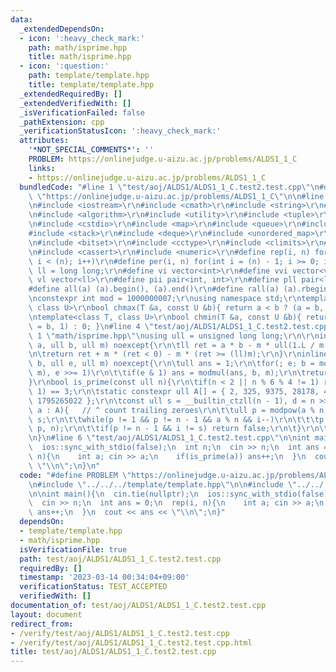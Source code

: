 ```yaml
---
data:
  _extendedDependsOn:
  - icon: ':heavy_check_mark:'
    path: math/isprime.hpp
    title: math/isprime.hpp
  - icon: ':question:'
    path: template/template.hpp
    title: template/template.hpp
  _extendedRequiredBy: []
  _extendedVerifiedWith: []
  _isVerificationFailed: false
  _pathExtension: cpp
  _verificationStatusIcon: ':heavy_check_mark:'
  attributes:
    '*NOT_SPECIAL_COMMENTS*': ''
    PROBLEM: https://onlinejudge.u-aizu.ac.jp/problems/ALDS1_1_C
    links:
    - https://onlinejudge.u-aizu.ac.jp/problems/ALDS1_1_C
  bundledCode: "#line 1 \"test/aoj/ALDS1/ALDS1_1_C.test2.test.cpp\"\n#define PROBLEM\
    \ \"https://onlinejudge.u-aizu.ac.jp/problems/ALDS1_1_C\"\n\n#line 1 \"template/template.hpp\"\
    \n#include <iostream>\r\n#include <cmath>\r\n#include <string>\r\n#include <vector>\r\
    \n#include <algorithm>\r\n#include <utility>\r\n#include <tuple>\r\n#include <cstdint>\r\
    \n#include <cstdio>\r\n#include <map>\r\n#include <queue>\r\n#include <set>\r\n\
    #include <stack>\r\n#include <deque>\r\n#include <unordered_map>\r\n#include <unordered_set>\r\
    \n#include <bitset>\r\n#include <cctype>\r\n#include <climits>\r\n#include <functional>\r\
    \n#include <cassert>\r\n#include <numeric>\r\n#define rep(i, n) for(int i = 0;\
    \ i < (n); i++)\r\n#define per(i, n) for(int i = (n) - 1; i >= 0; i--)\r\nusing\
    \ ll = long long;\r\n#define vi vector<int>\r\n#define vvi vector<vi>\r\n#define\
    \ vl vector<ll>\r\n#define pii pair<int, int>\r\n#define pll pair<ll, ll>\r\n\
    #define all(a) (a).begin(), (a).end()\r\n#define rall(a) (a).rbegin(), (a).rend()\r\
    \nconstexpr int mod = 1000000007;\r\nusing namespace std;\r\ntemplate<class T,\
    \ class U>\r\nbool chmax(T &a, const U &b){ return a < b ? (a = b, 1) : 0; }\r\
    \ntemplate<class T, class U>\r\nbool chmin(T &a, const U &b){ return a > b ? (a\
    \ = b, 1) : 0; }\n#line 4 \"test/aoj/ALDS1/ALDS1_1_C.test2.test.cpp\"\n\n#line\
    \ 1 \"math/isprime.hpp\"\nusing ull = unsigned long long;\r\n\r\ninline ull modmul(ull\
    \ a, ull b, ull m) noexcept{\r\n\tll ret = a * b - m * ull(1.L / m * a * b);\r\
    \n\treturn ret + m * (ret < 0) - m * (ret >= (ll)m);\r\n}\r\ninline ull modpow(ull\
    \ b, ull e, ull m) noexcept{\r\n\tull ans = 1;\r\n\tfor(; e; b = modmul(b, b,\
    \ m), e >>= 1)\r\n\t\tif(e & 1) ans = modmul(ans, b, m);\r\n\treturn ans;\r\n\
    }\r\nbool is_prime(const ull n){\r\n\tif(n < 2 || n % 6 % 4 != 1) return (n |\
    \ 1) == 3;\r\n\tstatic constexpr ull A[] = { 2, 325, 9375, 28178, 450775, 9780504,\
    \ 1795265022 };\r\n\tconst ull s = __builtin_ctzll(n - 1), d = n >> s;\r\n\tfor(ull\
    \ a : A){   // ^ count trailing zeroes\r\n\t\tull p = modpow(a % n, d, n), i =\
    \ s;\r\n\t\twhile(p != 1 && p != n - 1 && a % n && i--)\r\n\t\t\tp = modmul(p,\
    \ p, n);\r\n\t\tif(p != n - 1 && i != s) return false;\r\n\t}\r\n\treturn true;\r\
    \n}\n#line 6 \"test/aoj/ALDS1/ALDS1_1_C.test2.test.cpp\"\n\nint main(){\n  cin.tie(nullptr);\n\
    \  ios::sync_with_stdio(false);\n  int n;\n  cin >> n;\n  int ans = 0;\n  rep(i,\
    \ n){\n    int a; cin >> a;\n    if(is_prime(a)) ans++;\n  }\n  cout << ans <<\
    \ \"\\n\";\n}\n"
  code: "#define PROBLEM \"https://onlinejudge.u-aizu.ac.jp/problems/ALDS1_1_C\"\n\
    \n#include \"../../../template/template.hpp\"\n\n#include \"../../../math/isprime.hpp\"\
    \n\nint main(){\n  cin.tie(nullptr);\n  ios::sync_with_stdio(false);\n  int n;\n\
    \  cin >> n;\n  int ans = 0;\n  rep(i, n){\n    int a; cin >> a;\n    if(is_prime(a))\
    \ ans++;\n  }\n  cout << ans << \"\\n\";\n}"
  dependsOn:
  - template/template.hpp
  - math/isprime.hpp
  isVerificationFile: true
  path: test/aoj/ALDS1/ALDS1_1_C.test2.test.cpp
  requiredBy: []
  timestamp: '2023-03-14 00:34:04+09:00'
  verificationStatus: TEST_ACCEPTED
  verifiedWith: []
documentation_of: test/aoj/ALDS1/ALDS1_1_C.test2.test.cpp
layout: document
redirect_from:
- /verify/test/aoj/ALDS1/ALDS1_1_C.test2.test.cpp
- /verify/test/aoj/ALDS1/ALDS1_1_C.test2.test.cpp.html
title: test/aoj/ALDS1/ALDS1_1_C.test2.test.cpp
---
```

